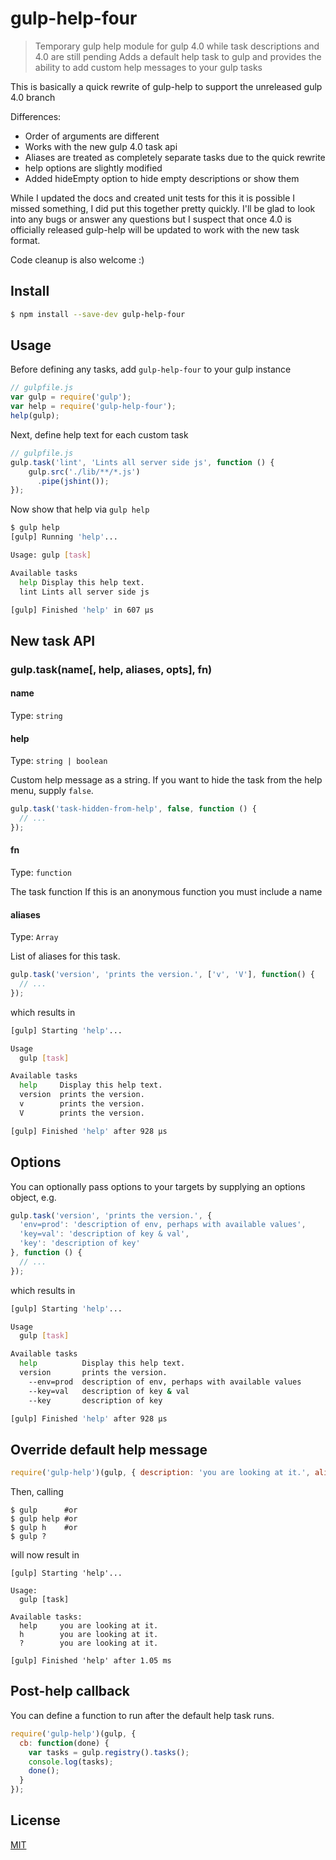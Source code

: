 # gulp-help-four
> Temporary gulp help module for gulp 4.0 while task descriptions and 4.0 are still pending
> Adds a default help task to gulp and provides the ability to add custom help messages to your gulp tasks

This is basically a quick rewrite of gulp-help to support the unreleased gulp 4.0 branch

Differences:
* Order of arguments are different
* Works with the new gulp 4.0 task api
* Aliases are treated as completely separate tasks due to the quick rewrite
* help options are slightly modified
* Added hideEmpty option to hide empty descriptions or show them

While I updated the docs and created unit tests for this it is possible I missed something,
I did put this together pretty quickly.
I'll be glad to look into any bugs or answer any questions but I suspect that once 4.0 is
officially released gulp-help will be updated to work with the new task format.

Code cleanup is also welcome :)

## Install

```bash
$ npm install --save-dev gulp-help-four
```

## Usage

Before defining any tasks, add `gulp-help-four` to your gulp instance

```js
// gulpfile.js
var gulp = require('gulp');
var help = require('gulp-help-four');
help(gulp);
```

Next, define help text for each custom task

```js
// gulpfile.js
gulp.task('lint', 'Lints all server side js', function () {
    gulp.src('./lib/**/*.js')
      .pipe(jshint());
});
```

Now show that help via `gulp help`

```bash
$ gulp help
[gulp] Running 'help'...

Usage: gulp [task]

Available tasks
  help Display this help text.
  lint Lints all server side js

[gulp] Finished 'help' in 607 μs
```

## New task API

### gulp.task(name[, help, aliases, opts], fn)

#### name

Type: `string`

#### help

Type: `string | boolean`

Custom help message as a string.
If you want to hide the task from the help menu, supply `false`.

```js
gulp.task('task-hidden-from-help', false, function () {
  // ...
});
```

#### fn

Type: `function`

The task function
If this is an anonymous function you must include a name

#### aliases

Type: `Array`

List of aliases for this task.


```js
gulp.task('version', 'prints the version.', ['v', 'V'], function() {
  // ...
});
```

which results in

```bash
[gulp] Starting 'help'...

Usage
  gulp [task]

Available tasks
  help     Display this help text.
  version  prints the version.
  v        prints the version.
  V        prints the version.

[gulp] Finished 'help' after 928 μs
```

## Options

You can optionally pass options to your targets by supplying an options object, e.g.

```js
gulp.task('version', 'prints the version.', {
  'env=prod': 'description of env, perhaps with available values',
  'key=val': 'description of key & val',
  'key': 'description of key'
}, function () {
  // ...
});
```
which results in

```bash
[gulp] Starting 'help'...

Usage
  gulp [task]

Available tasks
  help          Display this help text.
  version       prints the version.
    --env=prod  description of env, perhaps with available values
    --key=val   description of key & val
    --key       description of key

[gulp] Finished 'help' after 928 μs
```

## Override default help message

```js
require('gulp-help')(gulp, { description: 'you are looking at it.', aliases: ['h', '?'] });
```

Then, calling

```shell
$ gulp      #or
$ gulp help #or
$ gulp h    #or
$ gulp ?
```

will now result in

```
[gulp] Starting 'help'...

Usage:
  gulp [task]

Available tasks:
  help     you are looking at it.
  h        you are looking at it.
  ?        you are looking at it.

[gulp] Finished 'help' after 1.05 ms
```

## Post-help callback

You can define a function to run after the default help task runs.

```js
require('gulp-help')(gulp, {
  cb: function(done) {
    var tasks = gulp.registry().tasks();
    console.log(tasks);
    done();
  }
});
```

## License

[MIT](http://opensource.org/licenses/MIT)
